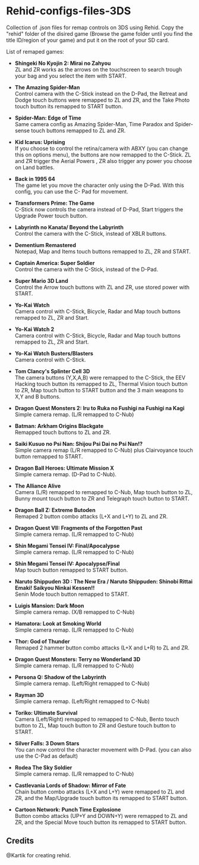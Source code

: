 # Rehid-configs-files-3DS
Collection of .json files for remap controls on 3DS using Rehid.
Copy the "rehid" folder of the disired game (Browse the game folder until you find the title ID/region of your game) and put it on the root of your SD card.

List of remaped games:

* **Shingeki No Kyojin 2: Mirai no Zahyou**  
 ZL and ZR works as the arrows on the touchscreen to search trough your bag and you select the item with START.
 
 * **The Amazing Spider-Man**  
 Control camera with the C-Stick instead on the D-Pad, the Retreat and Dodge touch buttons were remapped to ZL and ZR, and the Take Photo touch button its remapped to START button.
 
 * **Spider-Man: Edge of Time**  
 Same camera config as Amazing Spider-Man, Time Paradox and Spider-sense touch     buttons remapped to ZL and ZR.
 
 * **Kid Icarus: Uprising**  
 If you choose to control the retina/camera with ABXY (you can change this on options menu), the buttons are now remapped to the C-Stick. ZL and ZR trigger the Aerial Powers , ZR also trigger any power you choose on Land battles.
 
 * **Back in 1995 64**  
 The game let you move the character only using the D-Pad. With this config, you can use the C-     Pad for movement.
 
 * **Transformers Prime: The Game**  
 C-Stick now controls the camera instead of D-Pad, Start triggers the Upgrade Power touch button.
 
 * **Labyrinth no Kanata/ Beyond the Labyrinth**  
 Control the camera with the C-Stick, instead of XBLR buttons.
 
 * **Dementium Remastered**  
 Notepad, Map and Items touch buttons remapped to ZL, ZR and START.
 
 * **Captain America: Super Soldier**  
 Control the camera with the C-Stick, instead of the D-Pad.
 
 * **Super Mario 3D Land**  
 Control the Arrow touch buttons with ZL and ZR, use stored power with START.
 
 * **Yo-Kai Watch**  
 Camera control with C-Stick, Bicycle, Radar and Map touch buttons remapped to ZL, ZR and Start.
 
  * **Yo-Kai Watch 2**  
 Camera control with C-Stick, Bicycle, Radar and Map touch buttons remapped to ZL, ZR and Start.
 
 * **Yo-Kai Watch Busters/Blasters**  
 Camera control with C-Stick.
 
 * **Tom Clancy's Splinter Cell 3D**  
 The camera buttons (Y,X,A,B) were remapped to the C-Stick, the EEV Hacking touch button its       remapped to ZL, Thermal Vision touch button to ZR, Map touch button to START button and the 3     main weapons to X,Y and B buttons.
 
 * **Dragon Quest Monsters 2: Iru to Ruka no Fushigi na Fushigi na Kagi**  
 Simple camera remap. (L/R remapped to C-Nub)
 
 * **Batman: Arkham Origins Blackgate**  
 Remapped touch buttons to ZL and ZR.
 
 * **Saiki Kusuo no Psi Nan: Shijou Psi Dai no Psi Nan!?**  
 Simple camera remap (L/R remapped to C-Nub) plus Clairvoyance touch button remapped to START.
 
 * **Dragon Ball Heroes: Ultimate Mission X**  
 Simple camera remap. (D-Pad to C-Nub).
 
 * **The Alliance Alive**  
 Camera (L/R) remapped to remapped to C-Nub, Map touch button to ZL, Bunny mount touch button to ZR and Telegraph touch button to START.
 
 * **Dragon Ball Z: Extreme Butoden**  
 Remaped 2 button combo attacks (L+X and L+Y) to ZL and ZR.
 
 * **Dragon Quest VII: Fragments of the Forgotten Past**  
 Simple camera remap. (L/R remapped to C-Nub)
 
  * **Shin Megami Tensei IV: Final/Apocalypse**  
 Simple camera remap. (L/R remapped to C-Nub)
 
 * **Shin Megami Tensei IV: Apocalypse/Final**  
 Map touch button remapped to START button.
 
 * **Naruto Shippuden 3D : The New Era / Naruto Shippuden: Shinobi Rittai Emaki! Saikyou Ninkai Kessen!!**  
 Senin Mode touch button remapped to START.
 
 * **Luigis Mansion: Dark Moon**  
 Simple camera remap. (X/B remapped to C-Nub)
 
 * **Hamatora: Look at Smoking World**  
 Simple camera remap. (L/R remapped to C-Nub)
 
 * **Thor: God of Thunder**  
 Remaped 2 hammer button combo attacks (L+X and L+R) to ZL and ZR.
 
 * **Dragon Quest Monsters: Terry no Wonderland 3D**  
 Simple camera remap. (L/R remapped to C-Nub)
 
 * **Persona Q: Shadow of the Labyrinth**  
Simple camera remap. (Left/Right remapped to C-Nub)

* **Rayman 3D**  
Simple camera remap. (Left/Right remapped to C-Nub)
 
 * **Toriko: Ultimate Survival**  
 Camera (Left/Right) remapped to remapped to C-Nub, Bento touch button to ZL, Map touch button to ZR and Gesture touch button to START.
 
 * **Silver Falls: 3 Down Stars**  
 You can now control the character movement with D-Pad. (you can also use the C-Pad as default)
 
 * **Rodea The Sky Soldier**  
 Simple camera remap. (L/R remapped to C-Nub)
 
* **Castlevania Lords of Shadow: Mirror of Fate**  
 Chain button combo attacks (L+X and L+Y) were remapped to ZL and ZR, and the Map/Upgrade touch button its remapped to START button.
 
 * **Cartoon Network: Punch Time Explosione**  
 Button combo attacks (UP+Y and DOWN+Y) were remapped to ZL and ZR, and the Special Move touch button its remapped to START button.
 
 ## Credits

@Kartik for creating rehid.
